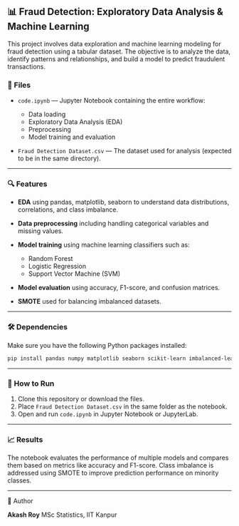 ## 📊 Fraud Detection: Exploratory Data Analysis & Machine Learning

This project involves data exploration and machine learning modeling for fraud detection using a tabular dataset. The objective is to analyze the data, identify patterns and relationships, and build a model to predict fraudulent transactions.

### 📁 Files

* `code.ipynb` — Jupyter Notebook containing the entire workflow:

  * Data loading
  * Exploratory Data Analysis (EDA)
  * Preprocessing
  * Model training and evaluation

* `Fraud Detection Dataset.csv` — The dataset used for analysis (expected to be in the same directory).

---

### 🔍 Features

* **EDA** using pandas, matplotlib, seaborn to understand data distributions, correlations, and class imbalance.
* **Data preprocessing** including handling categorical variables and missing values.
* **Model training** using machine learning classifiers such as:

  * Random Forest
  * Logistic Regression
  * Support Vector Machine (SVM)
* **Model evaluation** using accuracy, F1-score, and confusion matrices.
* **SMOTE** used for balancing imbalanced datasets.

---

### 🛠️ Dependencies

Make sure you have the following Python packages installed:

```bash
pip install pandas numpy matplotlib seaborn scikit-learn imbalanced-learn
```

---

### 🚀 How to Run

1. Clone this repository or download the files.
2. Place `Fraud Detection Dataset.csv` in the same folder as the notebook.
3. Open and run `code.ipynb` in Jupyter Notebook or JupyterLab.

---

### 📈 Results

The notebook evaluates the performance of multiple models and compares them based on metrics like accuracy and F1-score. Class imbalance is addressed using SMOTE to improve prediction performance on minority classes.

---
 📌 Author

**Akash Roy**
MSc Statistics, IIT Kanpur



